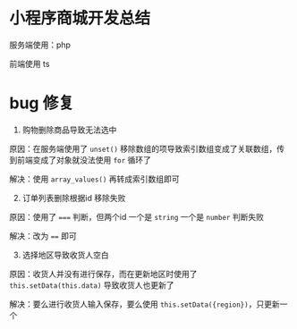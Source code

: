 # 小程序商城开发总结

服务端使用：php

前端使用 ts

# bug 修复

1. 购物删除商品导致无法选中

原因：在服务端使用了 `unset()` 移除数组的项导致索引数组变成了关联数组，传到前端变成了对象就没法使用 `for` 循环了

解决：使用 `array_values()` 再转成索引数组即可

2. 订单列表删除根据id 移除失败

原因：使用了 `===` 判断，但两个id 一个是 `string` 一个是 `number` 判断失败

解决：改为 `==` 即可

3. 选择地区导致收货人空白

原因：收货人并没有进行保存，而在更新地区时使用了 `this.setData(this.data)` 导致收货人也更新了

解决：要么进行收货人输入保存，要么使用 `this.setData({region})`，只更新一个


